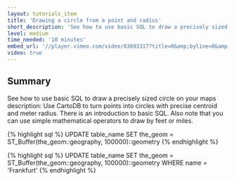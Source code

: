 ```yaml
---
layout: tutorials_item
title: 'Drawing a circle from a point and radius'
short_description: 'See how to use basic SQL to draw a precisely sized circle on your maps.'
level: medium
time_needed: '10 minutes'
embed_url: '//player.vimeo.com/video/83693317?title=0&amp;byline=0&amp;portrait=0'
video: true
---
```


## Summary

See how to use basic SQL to draw a precisely sized circle on your maps
description: Use CartoDB to turn points into circles with precise centroid and meter radius. There is an introduction to basic SQL. Also note that you can use simple mathematical operators to draw by feet or miles.

<div class="code-title notitle with-result"></div>
{% highlight sql %}
UPDATE table_name SET the_geom = ST_Buffer(the_geom::geography, 100000)::geometry
{% endhighlight %}

{% highlight sql %}
UPDATE table_name SET the_geom = ST_Buffer(the_geom::geography, 100000)::geometry WHERE name = 'Frankfurt'
{% endhighlight %}
